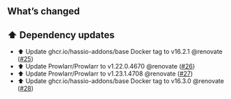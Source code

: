 ## What’s changed

## ⬆️ Dependency updates

- ⬆️ Update ghcr.io/hassio-addons/base Docker tag to v16.2.1 @renovate ([#25](https://github.com/hassio-addons/addon-prowlarr/pull/25))
- ⬆️ Update Prowlarr/Prowlarr to v1.22.0.4670 @renovate ([#26](https://github.com/hassio-addons/addon-prowlarr/pull/26))
- ⬆️ Update Prowlarr/Prowlarr to v1.23.1.4708 @renovate ([#27](https://github.com/hassio-addons/addon-prowlarr/pull/27))
- ⬆️ Update ghcr.io/hassio-addons/base Docker tag to v16.3.0 @renovate ([#28](https://github.com/hassio-addons/addon-prowlarr/pull/28))
